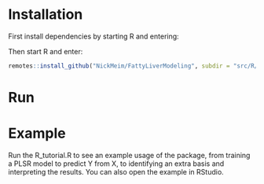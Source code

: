 # Installation
First install dependencies by starting R and entering:

Then start R and enter:
``` r
remotes::install_github("NickMeim/FattyLiverModeling", subdir = "src/R/LIVIVTRA")
```

# Run

# Example
Run the R_tutorial.R to see an example usage of the package, from training a PLSR model to predict Y from X, to identifying an extra basis and interpreting the results.
You can also open the example in RStudio.